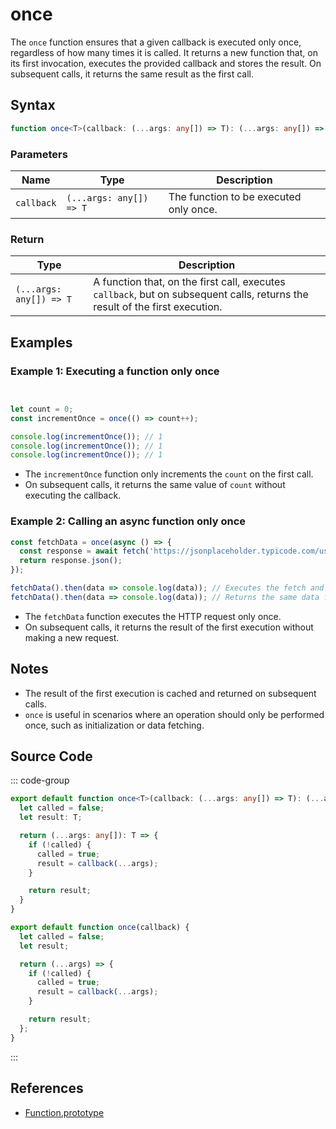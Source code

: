 # once

The `once` function ensures that a given callback is executed only once, regardless of how many times it is called. It returns a new function that, on its first invocation, executes the provided callback and stores the result. On subsequent calls, it returns the same result as the first call.

## Syntax

```typescript
function once<T>(callback: (...args: any[]) => T): (...args: any[]) => T;
```

### Parameters

| Name        | Type                                    | Description                                                       |
|-------------|-----------------------------------------|-------------------------------------------------------------------|
| `callback`  | `(...args: any[]) => T`                 | The function to be executed only once.                            |

### Return

| Type               | Description                                             |
|--------------------|-------------------------------------------------------|
| `(...args: any[]) => T` | A function that, on the first call, executes `callback`, but on subsequent calls, returns the result of the first execution. |

## Examples

### Example 1: Executing a function only once

```typescript


let count = 0;
const incrementOnce = once(() => count++);

console.log(incrementOnce()); // 1
console.log(incrementOnce()); // 1
console.log(incrementOnce()); // 1
```

- The `incrementOnce` function only increments the `count` on the first call.
- On subsequent calls, it returns the same value of `count` without executing the callback.

### Example 2: Calling an async function only once

```typescript
const fetchData = once(async () => {
  const response = await fetch('https://jsonplaceholder.typicode.com/users/1');
  return response.json();
});

fetchData().then(data => console.log(data)); // Executes the fetch and returns the data
fetchData().then(data => console.log(data)); // Returns the same data from the first fetch without making a new request
```

- The `fetchData` function executes the HTTP request only once.
- On subsequent calls, it returns the result of the first execution without making a new request.

## Notes

- The result of the first execution is cached and returned on subsequent calls.
- `once` is useful in scenarios where an operation should only be performed once, such as initialization or data fetching.

## Source Code

::: code-group
```typescript
export default function once<T>(callback: (...args: any[]) => T): (...args: any[]) => T {
  let called = false;
  let result: T;

  return (...args: any[]): T => {
    if (!called) {
      called = true;
      result = callback(...args);
    }

    return result;
  }
}
```

```javascript
export default function once(callback) {
  let called = false;
  let result;

  return (...args) => {
    if (!called) {
      called = true;
      result = callback(...args);
    }

    return result;
  };
}
```
:::

## References

- [Function.prototype](https://developer.mozilla.org/en-US/docs/Web/JavaScript/Reference/Global_Objects/Function)
